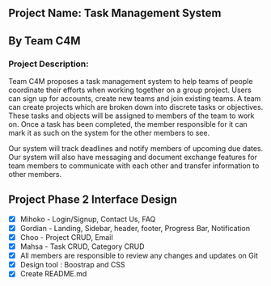 
## Project Name: Task Management System
##  By Team C4M 
### Project Description: 
 
Team C4M proposes a task management system to help teams of people coordinate their efforts when working together on a group project. Users can sign up for accounts, create new teams and join existing teams. A team can create projects which are broken down into discrete tasks or objectives. These tasks and objects will be assigned to members of the team to work on. Once a task has been completed, the member responsible for it can mark it as such on the system for the other members to see.
 
Our system will track deadlines and notify members of upcoming due dates. Our system will also have messaging and document exchange features for team members to communicate with each other and transfer information to other members.


## Project Phase 2 Interface Design 

- [x] Mihoko - Login/Signup, Contact Us, FAQ
- [x] Gordian - Landing, Sidebar, header, footer, Progress Bar, Notification
- [x] Choo - Project CRUD, Email
- [x] Mahsa - Task CRUD, Category CRUD
- [x] All members are responsible to review any changes and updates on Git
- [x] Design tool : Boostrap and CSS
- [x] Create README.md
